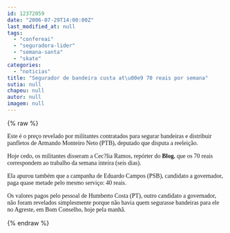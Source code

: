 ```yaml
---
id: 12372059
date: "2006-07-29T14:00:00Z"
last_modified_at: null
tags:
  - "confereai"
  - "seguradora-lider"
  - "semana-santa"
  - "skate"
categories:
  - "noticias"
title: "Segurador de bandeira custa at\u00e9 70 reais por semana"
sutia: null
chapeu: null
autor: null
imagem: null
---
```

{% raw %}
<p><P><FONT face=Verdana>Este é o preço revelado por militantes contratados para segurar bandeiras e distribuir panfletos de Armando Monteiro Neto (PTB), deputado que disputa a reeleição.</FONT></P></p>
<p><P><FONT face=Verdana>Hoje cedo, os militantes disseram a Cec?lia Ramos, repórter do <STRONG>Blog</STRONG>, que os 70 reais correspondem ao trabalho&nbsp;da semana inteira (seis dias).</FONT></P></p>
<p><P><FONT face=Verdana>Ela apurou também que a campanha de Eduardo Campos (PSB), candidato a governador, paga quase metade pelo mesmo serviço: 40 reais.</FONT></P></p>
<p><P><FONT face=Verdana>Os valores pagos pelo pessoal de Humberto Costa (PT), outro candidato a governador, não foram revelados simplesmente porque não havia quem segurasse bandeiras para ele no Agreste, em Bom Conselho, hoje pela manhã.</FONT></P> </p>
{% endraw %}